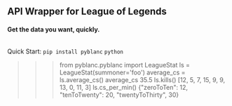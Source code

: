 ## API Wrapper for League of Legends
#### Get the data you want, quickly.

######

Quick Start:
`pip install pyblanc`
`python`
>>> from pyblanc.pyblanc import LeagueStat
>>> ls = LeagueStat(summoner='foo')
>>> average_cs = ls.average_cs()
>>> average_cs
35.5 
>>> ls.kills()
[12, 5, 7, 15, 9, 9, 13, 0, 11, 3]
>>> ls.cs_per_min() 
{"zeroToTen": 12, "tenToTwenty": 20, "twentyToThirty", 30}
```
